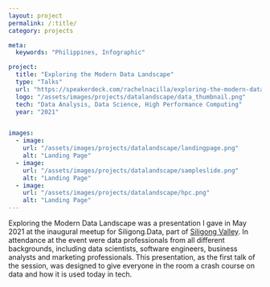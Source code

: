 ```yaml
---
layout: project
permalink: /:title/
category: projects

meta:
  keywords: "Philippines, Infographic"

project:
  title: "Exploring the Modern Data Landscape"
  type: "Talks"
  url: "https://speakerdeck.com/rachelnacilla/exploring-the-modern-data-landscape"
  logo: "/assets/images/projects/datalandscape/data_thumbnail.png"
  tech: "Data Analysis, Data Science, High Performance Computing"
  year: "2021"


images:
  - image:
    url: "/assets/images/projects/datalandscape/landingpage.png"
    alt: "Landing Page"
  - image:
    url: "/assets/images/projects/datalandscape/sampleslide.png"
    alt: "Landing Page"  
  - image:
    url: "/assets/images/projects/datalandscape/hpc.png"
    alt: "Landing Page"
---
```

<p>Exploring the Modern Data Landscape was a presentation I gave in May 2021 at the inaugural meetup for Siligong.Data, part of <a href="https://www.siligongvalley.com/" target="_blank">Siligong Valley</a>. In attendance at the event were data professionals from all different backgrounds, including data scientists, software engineers, business analysts and marketing professionals. This presentation, as the first talk of the session, was designed to give everyone in the room a crash course on data and how it is used today in tech. </p>